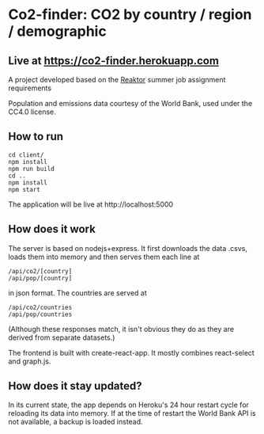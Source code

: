 # Co2-finder: CO2 by country / region / demographic

## Live at https://co2-finder.herokuapp.com

A project developed based on the [Reaktor](https://www.reaktor.com/preliminary-assignment-for-summer-jobs-turku/) summer job assignment requirements

Population and emissions data courtesy of the World Bank, used under the CC4.0 license.

## How to run

```
cd client/
npm install
npm run build
cd ..
npm install
npm start
```

The application will be live at http://localhost:5000

## How does it work

The server is based on nodejs+express. It first downloads the data .csvs, loads them into memory and then serves them each line at

```
/api/co2/[country]
/api/pop/[country]
```
in json format. The countries are served at 
```
/api/co2/countries
/api/pop/countries
```

(Although these responses match, it isn't obvious they do as they are derived from separate datasets.)

The frontend is built with create-react-app. It mostly combines react-select and graph.js.

## How does it stay updated? 

In its current state, the app depends on Heroku's 24 hour restart cycle for reloading its data into memory. If at the time of restart the World Bank API is not available, a backup is loaded instead.
